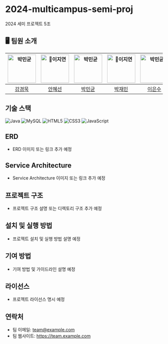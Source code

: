 # 2024-multicampus-semi-proj
2024 세미 프로젝트 5조

## 🖥️ 팀원 소개
| <img src="https://avatars.githubusercontent.com/u/86116666?v=4" width=90px alt="박민균"/> | <img src="https://avatars.githubusercontent.com/JiiiYeonn" width=90px alt="이지연"/> | <img src="https://avatars.githubusercontent.com/u/86116666?v=4" width=90px alt="박민균"/> | <img src="https://avatars.githubusercontent.com/JiiiYeonn" width=90px alt="이지연"/> | <img src="https://avatars.githubusercontent.com/u/86116666?v=4" width=90px alt="박민균"/> | <img src="https://avatars.githubusercontent.com/JiiiYeonn" width=90px alt="이지연"/> |
| :-----: | :-----: | :-----: | :-----: | :-----: | :-----: |
| [강경묵](https://github.com/KyoungMookKang) | [안혜선](https://github.com/harin0224) | [박민균](https://github.com/parkmingyun99) | [박재민](https://github.com/jmp0422) | [이은수](https://github.com/supreme4rest) | [신현철](https://github.com/Shin-Hyeoncheol) |





## 기술 스택
![Java](https://img.shields.io/badge/Java-007396?style=flat-square&logo=java&logoColor=white)
![MySQL](https://img.shields.io/badge/MySQL-4479A1?style=flat-square&logo=mysql&logoColor=white)
![HTML5](https://img.shields.io/badge/HTML5-E34F26?style=flat-square&logo=html5&logoColor=white)
![CSS3](https://img.shields.io/badge/CSS3-1572B6?style=flat-square&logo=css3&logoColor=white)
![JavaScript](https://img.shields.io/badge/JavaScript-F7DF1E?style=flat-square&logo=javascript&logoColor=black)

## ERD
- ERD 이미지 또는 링크 추가 예정

## Service Architecture
- Service Architecture 이미지 또는 링크 추가 예정

## 프로젝트 구조
- 프로젝트 구조 설명 또는 디렉토리 구조 추가 예정

## 설치 및 실행 방법
- 프로젝트 설치 및 실행 방법 설명 예정

## 기여 방법
- 기여 방법 및 가이드라인 설명 예정

## 라이선스
- 프로젝트 라이선스 명시 예정

## 연락처
- 팀 이메일: team@example.com
- 팀 웹사이트: https://team.example.com
